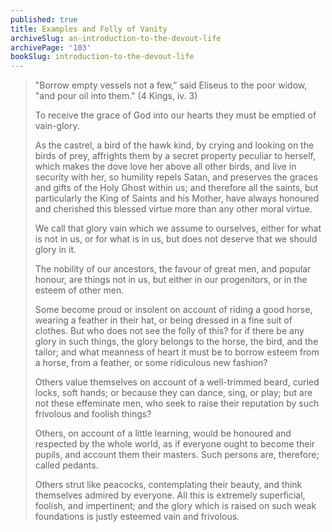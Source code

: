 ```yaml
---
published: true
title: Examples and Folly of Vanity
archiveSlug: an-introduction-to-the-devout-life
archivePage: '103'
bookSlug: introduction-to-the-devout-life
---
```


> "Borrow empty vessels not a few,” said Eliseus to the poor widow, "and pour oil into them." (4 Kings, iv. 3)
>
> To receive the grace of God into our hearts they must be emptied of vain-glory.
>
> As the castrel, a bird of the hawk kind, by crying and looking on the birds of prey, affrights them by a secret property peculiar to herself, which makes the dove love her above all other birds, and live in security with her, so humility repels Satan, and preserves the graces and gifts of the Holy Ghost within us; and therefore all the saints, but particularly the King of Saints and his Mother, have always honoured and cherished this blessed virtue more than any other moral virtue.
>
> We call that glory vain which we assume to ourselves, either for what is not in us, or for what is in us, but does not deserve that we should glory in it.
>
> The nobility of our ancestors, the favour of great men, and popular honour, are things not in us, but either in our progenitors, or in the esteem of other men.
>
> Some become proud or insolent on account of riding a good horse, wearing a feather in their hat, or being dressed in a fine suit of clothes. But who does not see the folly of this? for if there be any glory in such things, the glory belongs to the horse, the bird, and the tailor; and what meanness of heart it must be to borrow esteem from a horse, from a feather, or some ridiculous new fashion?
>
> Others value themselves on account of a well-trimmed beard, curled locks, soft hands; or because they can dance, sing, or play; but are not these effeminate men, who seek to raise their reputation by such frivolous and foolish things?
>
> Others, on account of a little learning, would be honoured and respected by the whole world, as if everyone ought to become their pupils, and account them their masters. Such persons are, therefore; called pedants.
>
> Others strut like peacocks, contemplating their beauty, and think themselves admired by everyone. All this is extremely superficial, foolish, and impertinent; and the glory which is raised on such weak foundations is justly esteemed vain and frivolous.
